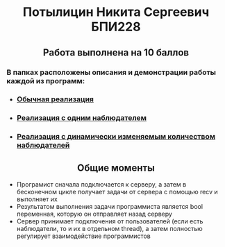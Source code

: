 <h1 align = 'center'>Потылицин Никита Сергеевич БПИ228</h1>
<h2 align = 'center'>Работа выполнена на 10 баллов</h2>

### В папках расположены описания и демонстрации работы каждой из программ:
- ### [Обычная реализация](https://github.com/nikitaptl/works_ACS_OS/tree/tcp/4-5%20баллов)
- ### [Реализация с одним наблюдателем](https://github.com/nikitaptl/works_ACS_OS/tree/tcp/6-7%20баллов)
- ### [Реализация с динамически изменяемым количеством наблюдателей](https://github.com/nikitaptl/works_ACS_OS/tree/tcp/8-10%20баллов)

<h2 align = 'center'>Общие моменты</h2>

- Програмист cначала подключается к серверу, а затем в бесконечном цикле получает задачи от сервера с помощью recv и выполняет их
- Результатом выполнения задачи программиста является bool переменная, которую он отправляет назад серверу
- Сервер принимает подключения от пользователей (если есть наблюдатели, то и их в отдельном thread), а затем полностью регулирует взаимодействие программистов
